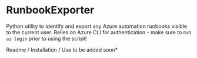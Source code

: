 RunbookExporter
===============

Python utility to identify and export any Azure automation runbooks visible to the current user. Relies on Azure CLI for authentication - make sure to run `az login` prior to using the script!

Readme / Installation / Use to be added soon*
